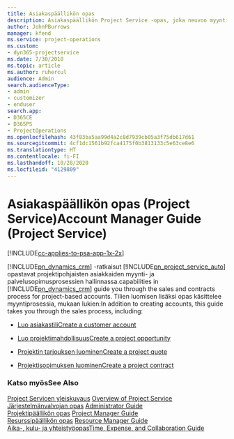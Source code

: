 ```yaml
---
title: Asiakaspäällikön opas
description: Asiakaspäällikön Project Service -opas, joka neuvoo myynti- ja palvelusopimusprosessissa projektipohjaisilla tileillä
author: JohnPBurrows
manager: kfend
ms.service: project-operations
ms.custom:
- dyn365-projectservice
ms.date: 7/30/2018
ms.topic: article
ms.author: ruhercul
audience: Admin
search.audienceType:
- admin
- customizer
- enduser
search.app:
- D365CE
- D365PS
- ProjectOperations
ms.openlocfilehash: 43f83ba5aa99d4a2c8d7939cb05a3f75db617d61
ms.sourcegitcommit: 4cf1dc1561b92fca4175f0b3813133c5e63ce8e6
ms.translationtype: HT
ms.contentlocale: fi-FI
ms.lasthandoff: 10/28/2020
ms.locfileid: "4129809"
---
```

# <a name="account-manager-guide-project-service"></a><span data-ttu-id="7a2fd-103">Asiakaspäällikön opas (Project Service)</span><span class="sxs-lookup"><span data-stu-id="7a2fd-103">Account Manager Guide (Project Service)</span></span>

[!INCLUDE[cc-applies-to-psa-app-1x-2x](../includes/cc-applies-to-psa-app-1x-2x.md)]

[!INCLUDE[pn_dynamics_crm](../includes/pn-dynamics-crm.md)] <span data-ttu-id="7a2fd-104">-ratkaisut [!INCLUDE[pn_project_service_auto](../includes/pn-project-service-auto.md)] opastavat projektipohjaisten asiakkaiden myynti- ja palvelusopimusprosessien hallinnassa.</span><span class="sxs-lookup"><span data-stu-id="7a2fd-104">capabilities in [!INCLUDE[pn_dynamics_crm](../includes/pn-dynamics-crm.md)] guide you through the sales and contracts process for project-based accounts.</span></span> <span data-ttu-id="7a2fd-105">Tilien luomisen lisäksi opas käsittelee myyntiprosessia, mukaan lukien:</span><span class="sxs-lookup"><span data-stu-id="7a2fd-105">In addition to creating accounts, this guide takes you through the sales process, including:</span></span>  
  
-   [<span data-ttu-id="7a2fd-106">Luo asiakastili</span><span class="sxs-lookup"><span data-stu-id="7a2fd-106">Create a customer account</span></span>](../psa/create-customer-account.md)  
  
-   [<span data-ttu-id="7a2fd-107">Luo projektimahdollisuus</span><span class="sxs-lookup"><span data-stu-id="7a2fd-107">Create a project opportunity</span></span>](../psa/create-project-opportunity.md)  
  
-   [<span data-ttu-id="7a2fd-108">Projektin tarjouksen luominen</span><span class="sxs-lookup"><span data-stu-id="7a2fd-108">Create a project quote</span></span>](../psa/create-project-quote.md)  
  
-   [<span data-ttu-id="7a2fd-109">Projektisopimuksen luominen</span><span class="sxs-lookup"><span data-stu-id="7a2fd-109">Create a project contract</span></span>](../psa/create-project-contract.md)  
  
  
### <a name="see-also"></a><span data-ttu-id="7a2fd-110">Katso myös</span><span class="sxs-lookup"><span data-stu-id="7a2fd-110">See Also</span></span>  
 <span data-ttu-id="7a2fd-111">[Project Servicen yleiskuvaus](../psa/overview.md) </span><span class="sxs-lookup"><span data-stu-id="7a2fd-111">[Overview of Project Service](../psa/overview.md) </span></span>  
 <span data-ttu-id="7a2fd-112">[Järjestelmänvalvojan opas](../psa/admin-guide.md) </span><span class="sxs-lookup"><span data-stu-id="7a2fd-112">[Administrator Guide](../psa/admin-guide.md) </span></span>  
 <span data-ttu-id="7a2fd-113">[Projektipäällikön opas](../psa/project-manager-guide.md) </span><span class="sxs-lookup"><span data-stu-id="7a2fd-113">[Project Manager Guide](../psa/project-manager-guide.md) </span></span>  
 <span data-ttu-id="7a2fd-114">[Resurssipäällikön opas](../psa/resource-manager-guide.md) </span><span class="sxs-lookup"><span data-stu-id="7a2fd-114">[Resource Manager Guide](../psa/resource-manager-guide.md) </span></span>  
 [<span data-ttu-id="7a2fd-115">Aika-, kulu- ja yhteistyöopas</span><span class="sxs-lookup"><span data-stu-id="7a2fd-115">Time, Expense, and Collaboration Guide</span></span>](../psa/time-expense-collaboration-guide.md)
